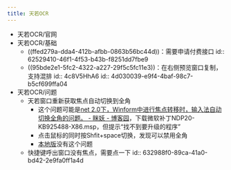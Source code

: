 ```yaml
---
title: 天若OCR
---
```


- 天若OCR/官网
- 天若OCR/基础
	- ((ffed279a-dda4-412b-afbb-0863b56bc44d))：需要申请付费接口
	  id:: 62529410-46f1-4f53-b43b-f8251dd7fbe9
	- ((95bde2e1-5fc2-4322-a227-29f5c5fc11e3))：在右侧预览窗口复制，支持混排
	  id:: 4c8V5HhA6
	  id:: 4d030039-e9f4-4baf-98c7-b5cf699ffa04
- 天若OCR/问题
	- 天若窗口重新获取焦点自动切换到全角
		- 这个问题可能是[net 2.0下，Winform中进行焦点转移时，输入法自动切换全角的问题。 - 眯妖 - 博客园](https://www.cnblogs.com/zhouhuitao/archive/2012/07/05/2577591.html)，下载微软补丁NDP20-KB925488-X86.msp，但提示“找不到要升级的程序”
		- 点击鼠标的同时按Shfit+space切换，发现可以禁用全角
		- [本地版](https://gitee.com/wanglifree/tianruoocr-cl/tree/master)没有这个问题
	- 快捷键呼出窗口没有焦点，需要点一下
	  id:: 632988f0-89ca-41a0-bd42-2e9fa0ff1a4d